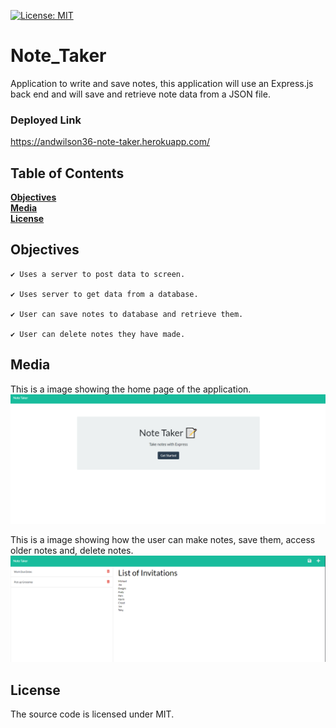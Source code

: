 [![License: MIT](https://img.shields.io/badge/License-MIT-yellow.svg)](https://opensource.org/licenses/MIT)

# Note_Taker
Application to write and save notes, this application will use an Express.js back end and will save and retrieve note data from a JSON file.

### Deployed Link
https://andwilson36-note-taker.herokuapp.com/

## Table of Contents

**[Objectives](#Objectives)**<br>
**[Media](#Media)**<br>
**[License](#License)**<br>

## Objectives

```
✔️ Uses a server to post data to screen.

✔️ Uses server to get data from a database.

✔️ User can save notes to database and retrieve them. 

✔️ User can delete notes they have made.
```

## Media

This is a image showing the home page of the application.
![](/public/assets/images/landing.png)

This is a image showing how the user can make notes, save them, access older notes and, delete notes.
![](/public/assets/images/list.png)

## License
The source code is licensed under MIT.
